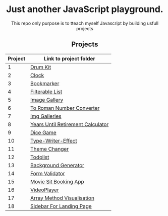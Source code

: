 <h1 align='center'>Just another JavaScript playground.</h1> 

<p align='center'>This repo only purpose is to tteach myself Javascript by building usfull projects</p>
<p></p>

 <h2 align="center">Projects</h2></p>
 
 <p></p>
 
 |Project | Link to project folder |
 |---------|------------------|
 |    1    | [Drum Kit](https://github.com/RomuCampu/JS-Projects/tree/master/JS-Projects/1-Drum-kit)|
 |    2    | [Clock](https://github.com/RomuCampu/JS-Projects/tree/master/JS-Projects/2-CSS-Clock)|
 |    3    | [Bookmarker](https://github.com/RomuCampu/JS-Projects/tree/master/JS-Projects/3-Bookmaker)|
 |    4    | [Filterable List](https://github.com/RomuCampu/JS-Projects/tree/master/JS-Projects/4-FilterableList)|
 |    5    | [Image Gallery](https://github.com/RomuCampu/JS-Projects/tree/master/JS-Projects/6-Image-Gallery)|
 |    6    | [To Roman Number Converter](https://github.com/RomuCampu/JS-Projects/tree/master/JS-Projects/21-ToRomanNumberConverter)|
 |    7    | [Img Galleries](https://github.com/RomuCampu/JS-Projects/tree/master/JS-Projects/7-Img-Galleries)|
 |    8    | [Years Until Retirement Calculator](https://github.com/RomuCampu/JS-Projects/tree/master/JS-Projects/8-Years-Until-Retirement-Calculator)|
 |    9    | [Dice Game](https://github.com/RomuCampu/JS-Projects/tree/master/JS-Projects/9-Dice-Game)|
 |    10   | [Type-Writer-Effect](https://github.com/RomuCampu/JS-Projects/tree/master/JS-Projects/10-Type-Writer-Effect)|
 |    11   | [Theme Changer](https://github.com/RomuCampu/JS-Projects/tree/master/JS-Projects/11-Change-Theme)|
 |    12   | [Todolist](https://github.com/RomuCampu/JS-Projects/tree/master/JS-Projects/12-TodoList)|
 |    13   | [Background Generator](https://github.com/RomuCampu/JS-Projects/tree/master/JS-Projects/13-Background-Generator)|
 |    14   | [Form Validator](https://github.com/RomuCampu/JS-Projects/tree/master/JS-Projects/14-formValidator)|
 |    15   | [Movie Sit Booking App](https://github.com/RomuCampu/JS-Projects/tree/master/JS-Projects/15-movie-seat-booking-app)|
 |    16   | [VideoPlayer](https://github.com/RomuCampu/JS-Projects/tree/master/JS-Projects/16-videoPlayer)|
 |    17   | [Array Method Visualisation](https://github.com/RomuCampu/JS-Projects/tree/master/JS-Projects/18-arrayMethods)|
 |    18   | [Sidebar For Landing Page](https://github.com/RomuCampu/JS-Projects/tree/master/JS-Projects/19-sidebar_for-landing-page)|

